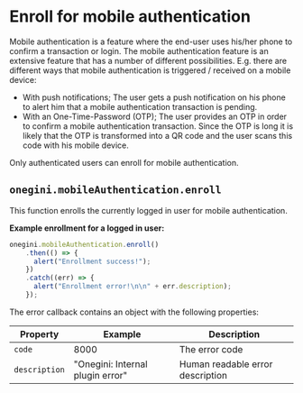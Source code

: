 # Enroll for mobile authentication

<!-- toc -->

Mobile authentication is a feature where the end-user uses his/her phone to confirm a transaction or login. The mobile authentication feature is an extensive
 feature that has a number of different possibilities. E.g. there are different ways that mobile authentication is triggered / received on a mobile device:
- With push notifications; The user gets a push notification on his phone to alert him that a mobile authentication transaction is pending.
- With an One-Time-Password (OTP); The user provides an OTP in order to confirm a mobile authentication transaction. Since the OTP is long it is likely that 
the OTP is transformed into a QR code and the user scans this code with his mobile device.

Only authenticated users can enroll for mobile authentication.

## `onegini.mobileAuthentication.enroll`

This function enrolls the currently logged in user for mobile authentication.

**Example enrollment for a logged in user:**

```js
onegini.mobileAuthentication.enroll()
    .then(() => {
      alert("Enrollment success!");
    })
    .catch((err) => {
      alert("Enrollment error!\n\n" + err.description);
    });
```

The error callback contains an object with the following properties:

| Property | Example | Description |
| --- | --- | --- |
| `code` | 8000 | The error code
| `description` | "Onegini: Internal plugin error" | Human readable error description
